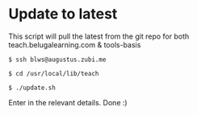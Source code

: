 # Update to latest

This script will pull the latest from the git repo for both teach.belugalearning.com & tools-basis

`$ ssh blws@augustus.zubi.me`

`$ cd /usr/local/lib/teach`

`$ ./update.sh`

Enter in the relevant details. Done :)

